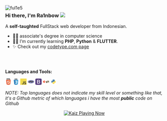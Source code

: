 <img src="https://github.com/ful1e5/ful1e5/blob/main/assets/lines.svg" align="left" width="300" alt="ful1e5"/>

### Hi there, I'm Ra1nbow <img width="30" src="https://camo.githubusercontent.com/e8e7b06ecf583bc040eb60e44eb5b8e0ecc5421320a92929ce21522dbc34c891/68747470733a2f2f6d656469612e67697068792e636f6d2f6d656469612f6876524a434c467a6361737252346961377a2f67697068792e676966">

A **self-taughted** FullStack web developer from Indonesian.

- 👨‍🎓 associate's degree in computer science
- 👨‍💻 I’m currently learning **PHP**, **Python** & **FLUTTER**.
- ✨ Check out my [codetype.com page](https://codetype.com/mahendradwipurwanto)

<br />
<br />
<p align="center">
  
**Languages and Tools:**  

<code><img height="20" src="https://raw.githubusercontent.com/github/explore/80688e429a7d4ef2fca1e82350fe8e3517d3494d/topics/html/html.png"></code>
<code><img height="20" src="https://raw.githubusercontent.com/github/explore/80688e429a7d4ef2fca1e82350fe8e3517d3494d/topics/css/css.png"></code>
<code><img height="20" src="https://raw.githubusercontent.com/github/explore/80688e429a7d4ef2fca1e82350fe8e3517d3494d/topics/javascript/javascript.png"></code>
<code><img height="20" src="https://raw.githubusercontent.com/github/explore/80688e429a7d4ef2fca1e82350fe8e3517d3494d/topics/php/php.png"></code>
<code><img height="20" src="https://raw.githubusercontent.com/github/explore/80688e429a7d4ef2fca1e82350fe8e3517d3494d/topics/bootstrap/bootstrap.png"></code>
<code><img height="20" src="https://raw.githubusercontent.com/github/explore/80688e429a7d4ef2fca1e82350fe8e3517d3494d/topics/git/git.png"></code>
<code><img height="20" src="https://raw.githubusercontent.com/github/explore/80688e429a7d4ef2fca1e82350fe8e3517d3494d/topics/python/python.png"></code>

*NOTE: Top languages does not indicate my skill level or something like that, it's a Github metric of which languages i have the most __**public**__ code on Github*

</hr>

<p align="center">
    <a href="https://kaiz.vercel.app/now-playing?open">
        <img src="https://kaiz.vercel.app/now-playing" width="500px" height="auto" alt="Kaiz Playing Now">
    </a>
</p>
</p>
